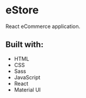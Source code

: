 # eStore
React eCommerce application.

## Built with:

* HTML
* CSS
* Sass
* JavaScript
* React
* Material UI
